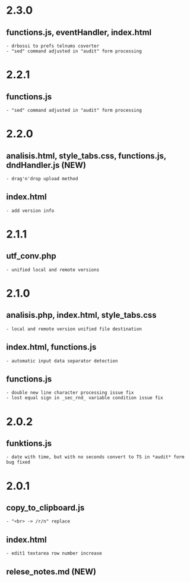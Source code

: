 # 2.3.0
## functions.js, eventHandler, index.html
    - drbossi to prefs telnums coverter
    - "sed" command adjusted in "audit" form processing

# 2.2.1
## functions.js
    - "sed" command adjusted in "audit" form processing

# 2.2.0
## analisis.html, style_tabs.css, functions.js, dndHandler.js (NEW)
    - drag'n'drop upload method
## index.html
    - add version info

# 2.1.1
## utf_conv.php
    - unified local and remote versions
 
# 2.1.0
## analisis.php, index.html, style_tabs.css
    - local and remote version unified file destination

## index.html, functions.js
    - automatic input data separator detection

## functions.js
    - double new line character processing issue fix
    - lost equal sign in _sec_rnd_ variable condition issue fix

# 2.0.2
## funktions.js
    - date with time, but with no seconds convert to TS in *audit* form bug fixed

# 2.0.1
## copy_to_clipboard.js
    - "<br> -> /r/n" replace
## index.html
    - edit1 textarea row number increase
## relese_notes.md (NEW)




